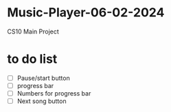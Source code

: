 # Music-Player-06-02-2024
CS10 Main Project

# to do list 
- [ ] Pause/start button
- [ ] progress bar
- [ ] Numbers for progress bar
- [ ] Next song button